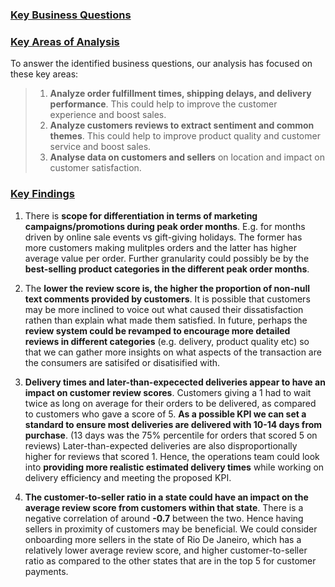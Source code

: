 ### <u> Key Business Questions </u>


### <u> Key Areas of Analysis </u>

To answer the identified business questions, our analysis has focused on these key areas:

> 1. **Analyze order fulfillment times, shipping delays, and delivery performance**. This could help to improve the customer experience and boost sales.
> 2. **Analyze customers reviews to extract sentiment and common themes**. This could help to improve product quality and customer service and boost sales.
> 2. **Analyse data on customers and sellers** on location and impact on customer satisfaction.

### <u> Key Findings </u>

1. There is **scope for differentiation in terms of marketing campaigns/promotions during peak order months**. E.g. for months driven by online sale events vs gift-giving holidays. The former has more customers making mulitples orders and the latter has higher average value per order. Further granularity could possibly be by the **best-selling product categories in the different peak order months**.

2. The **lower the review score is, the higher the proportion of non-null text comments provided by customers**. It is possible that customers may be more inclined to voice out what caused their dissatisfaction rathen than explain what made them satisfied. In future, perhaps the **review system could be revamped to encourage more detailed reviews in different categories** (e.g. delivery, product quality etc) so that we can gather more insights on what aspects of the transaction are the consumers are satisifed or disatisified with.

3. **Delivery times and later-than-expecected deliveries appear to have an impact on customer review scores**. Customers giving a 1 had to wait twice as long on average for their orders to be delivered, as compared to customers who gave a score of 5. **As a possible KPI we can set a standard to ensure most deliveries are delivered with 10-14 days from purchase**. (13 days was the 75% percentile for orders that scored 5 on reviews) Later-than-expected deliveries are also disproportionally higher for reviews that scored 1. Hence, the operations team could look into **providing more realistic estimated delivery times** while working on delivery efficiency and meeting the proposed KPI.
   
4. **The customer-to-seller ratio in a state could have an impact on the average review score from customers within that state**. There is a negative correlation of around **-0.7** between the two. Hence having sellers in proximity of customers may be beneficial. We could consider onboarding more sellers in the state of Rio De Janeiro, which has a relatively lower average review score, and higher customer-to-seller ratio as compared to the other states that are in the top 5 for customer payments.

